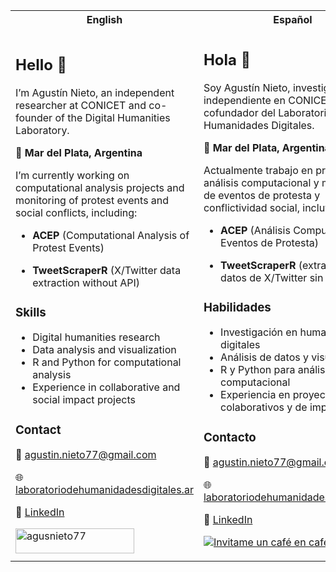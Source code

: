 
<table>
<tr>
<th>
English
</th>
<th>
Español
</th>
</tr>
<tr>
<td>

## Hello 👋

I’m Agustín Nieto, an independent researcher at CONICET and co-founder
of the Digital Humanities Laboratory.

📍 **Mar del Plata, Argentina**

I’m currently working on computational analysis projects and monitoring
of protest events and social conflicts, including:

- **ACEP** (Computational Analysis of Protest Events)

- **TweetScraperR** (X/Twitter data extraction without API)

### Skills

- Digital humanities research
- Data analysis and visualization
- R and Python for computational analysis
- Experience in collaborative and social impact projects

### Contact

📧 <agustin.nieto77@gmail.com>

🌐
[laboratoriodehumanidadesdigitales.ar](https://laboratoriodehumanidadesdigitales.ar)

🔗 [LinkedIn](https://linkedin.com/in/agusnieto77)

<a href="https://ko-fi.com/agusnieto77">
<img src="https://cdn.ko-fi.com/cdn/kofi3.png?v=3" height="40" width="190" alt="agusnieto77" /></a>

</td>
<td>

## Hola 👋

Soy Agustín Nieto, investigador independiente en CONICET y cofundador
del Laboratorio de Humanidades Digitales.

📍 **Mar del Plata, Argentina**

Actualmente trabajo en proyectos de análisis computacional y monitoreo
de eventos de protesta y conflictividad social, incluyendo:

- **ACEP** (Análisis Computacional de Eventos de Protesta)

- **TweetScraperR** (extracción de datos de X/Twitter sin API)

### Habilidades

- Investigación en humanidades digitales
- Análisis de datos y visualización
- R y Python para análisis computacional
- Experiencia en proyectos colaborativos y de impacto social

### Contacto

📧 <agustin.nieto77@gmail.com>

🌐
[laboratoriodehumanidadesdigitales.ar](https://laboratoriodehumanidadesdigitales.ar)

🔗 [LinkedIn](https://linkedin.com/in/agusnieto77)

<a href='https://cafecito.app/agusnieto77' rel='noopener' target='_blank'><img srcset='https://cdn.cafecito.app/imgs/buttons/button_5.png 1x, https://cdn.cafecito.app/imgs/buttons/button_5_2x.png 2x, https://cdn.cafecito.app/imgs/buttons/button_5_3.75x.png 3.75x' src='https://cdn.cafecito.app/imgs/buttons/button_5.png' alt='Invitame un café en cafecito.app' /></a>

</td>
</tr>
</table>
